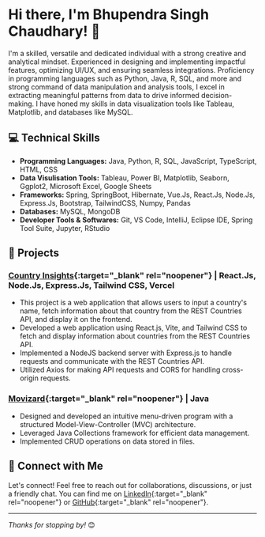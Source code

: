 # Hi there, I'm Bhupendra Singh Chaudhary! 👋

I'm a skilled, versatile and dedicated individual with a strong creative and analytical mindset. Experienced in designing and implementing impactful features, optimizing UI/UX, and ensuring seamless integrations. Proficiency in programming languages such as Python, Java, R, SQL, and more and strong command of data manipulation and analysis tools, I excel in extracting meaningful patterns from data to drive informed decision-making. I have honed my skills in data visualization tools like Tableau, Matplotlib, and databases like MySQL.

## 💻 Technical Skills

- **Programming Languages:** Java, Python, R, SQL, JavaScript, TypeScript, HTML, CSS
- **Data Visulisation Tools:** Tableau, Power BI, Matplotlib, Seaborn, Ggplot2, Microsoft Excel, Google Sheets
- **Frameworks:** Spring, SpringBoot, Hibernate, Vue.Js, React.Js, Node.Js, Express.Js, Bootstrap, TailwindCSS, Numpy, Pandas
- **Databases:** MySQL, MongoDB
- **Developer Tools & Softwares:** Git, VS Code, IntelliJ, Eclipse IDE, Spring Tool Suite, Jupyter, RStudio

## 🚀 Projects

### [Country Insights](https://country-insights-frontend.vercel.app){:target="_blank" rel="noopener"} | React.Js, Node.Js, Express.Js, Tailwind CSS, Vercel 
- This project is a web application that allows users to input a country's name, fetch information about that country from the REST Countries API, and display it on the frontend.
- Developed a web application using React.js, Vite, and Tailwind CSS to fetch and display information about countries from the REST Countries API.
- Implemented a NodeJS backend server with Express.js to handle requests and communicate with the REST Countries API.
- Utilized Axios for making API requests and CORS for handling cross-origin requests.

### [Movizard](https://github.com/bhupendrasingh08/Project/tree/master/MoVizard){:target="_blank" rel="noopener"} | Java 
- Designed and developed an intuitive menu-driven program with a structured Model-View-Controller (MVC) architecture.
- Leveraged Java Collections framework for efficient data management.
- Implemented CRUD operations on data stored in files.

## 🌟 Connect with Me

Let's connect! Feel free to reach out for collaborations, discussions, or just a friendly chat. You can find me on [LinkedIn](https://linkedin.com/in/bhupendrasingh-b089aa210){:target="_blank" rel="noopener"} or [GitHub](https://github.com/bhupendrasingh08){:target="_blank" rel="noopener"}.

---

*Thanks for stopping by!* 😊

